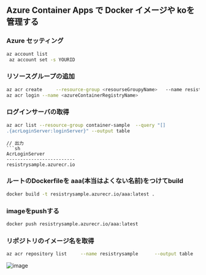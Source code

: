 ## Azure Container Apps で  Docker イメージや koを管理する

### Azure セッティング
```sh
az account list
 az account set -s YOURID
```

### リソースグループの追加
```sh
az acr create     --resource-group <resourseGroupyName>   --name resistrysample     --sku basic     --admin-enabled true
az acr login --name <azureContainerRegistryName>
```

### ログインサーバの取得
```sh
az acr list --resource-group container-sample  --query "[]
.{acrLoginServer:loginServer}" --output table
```
```
// 出力
```sh
AcrLoginServer
-------------------------
resistrysample.azurecr.io
```

### ルートのDockerfileを aaa(本当はよくない名前)をつけてbuild
```sh
docker build -t resistrysample.azurecr.io/aaa:latest .
```


### imageをpushする
```sh
docker push resistrysample.azurecr.io/aaa:latest
```

### リポジトリのイメージ名を取得
```sh
az acr repository list     --name resistrysample      --output table
```

![image](https://github.com/rensawamo/aca/assets/106803080/459f5f21-e998-43c2-a7dd-b25b787ffb18)

